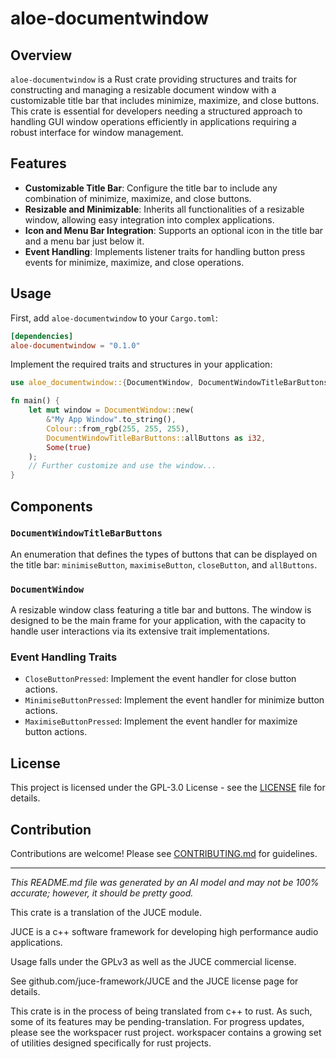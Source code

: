 # aloe-documentwindow

## Overview

`aloe-documentwindow` is a Rust crate providing structures and traits for constructing and managing a resizable document window with a customizable title bar that includes minimize, maximize, and close buttons. This crate is essential for developers needing a structured approach to handling GUI window operations efficiently in applications requiring a robust interface for window management.

## Features

- **Customizable Title Bar**: Configure the title bar to include any combination of minimize, maximize, and close buttons.
- **Resizable and Minimizable**: Inherits all functionalities of a resizable window, allowing easy integration into complex applications.
- **Icon and Menu Bar Integration**: Supports an optional icon in the title bar and a menu bar just below it.
- **Event Handling**: Implements listener traits for handling button press events for minimize, maximize, and close operations.

## Usage

First, add `aloe-documentwindow` to your `Cargo.toml`:

```toml
[dependencies]
aloe-documentwindow = "0.1.0"
```

Implement the required traits and structures in your application:

```rust
use aloe_documentwindow::{DocumentWindow, DocumentWindowTitleBarButtons};

fn main() {
    let mut window = DocumentWindow::new(
        &"My App Window".to_string(),
        Colour::from_rgb(255, 255, 255),
        DocumentWindowTitleBarButtons::allButtons as i32,
        Some(true)
    );
    // Further customize and use the window...
}
```

## Components

### `DocumentWindowTitleBarButtons`
An enumeration that defines the types of buttons that can be displayed on the title bar: `minimiseButton`, `maximiseButton`, `closeButton`, and `allButtons`.

### `DocumentWindow`
A resizable window class featuring a title bar and buttons. The window is designed to be the main frame for your application, with the capacity to handle user interactions via its extensive trait implementations.

### Event Handling Traits
- `CloseButtonPressed`: Implement the event handler for close button actions.
- `MinimiseButtonPressed`: Implement the event handler for minimize button actions.
- `MaximiseButtonPressed`: Implement the event handler for maximize button actions.

## License

This project is licensed under the GPL-3.0 License - see the [LICENSE](https://www.gnu.org/licenses/gpl-3.0.en.html) file for details.

## Contribution

Contributions are welcome! Please see [CONTRIBUTING.md](CONTRIBUTING.md) for guidelines.

----

*This README.md file was generated by an AI model and may not be 100% accurate; however, it should be pretty good.*

This crate is a translation of the JUCE module.

JUCE is a c++ software framework for developing high performance audio applications.

Usage falls under the GPLv3 as well as the JUCE commercial license.

See github.com/juce-framework/JUCE and the JUCE license page for details.

This crate is in the process of being translated from c++ to rust. As such, some of its features may be pending-translation. For progress updates, please see the workspacer rust project. workspacer contains a growing set of utilities designed specifically for rust projects.
